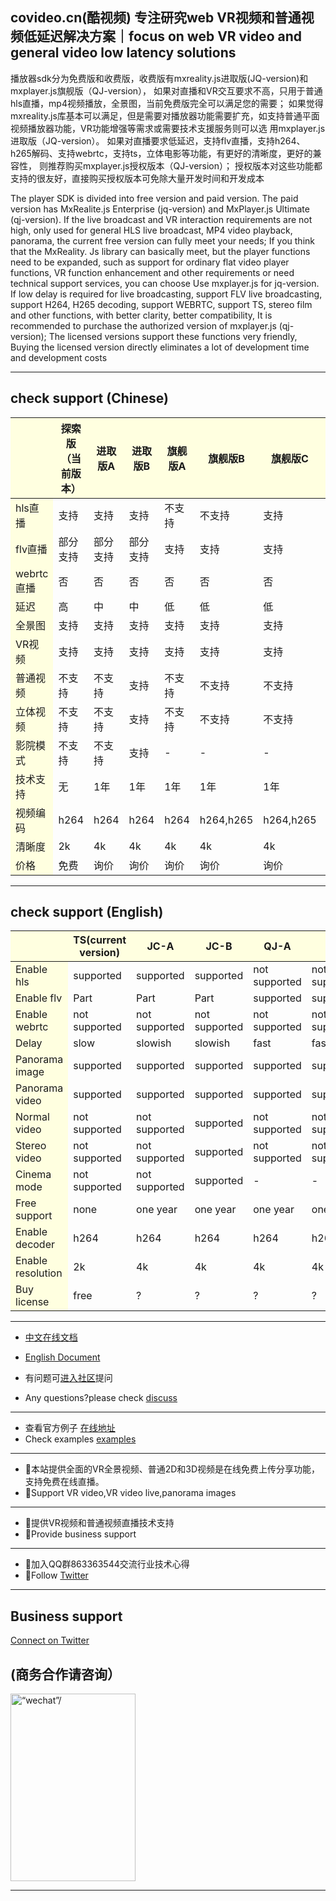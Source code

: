 ## covideo.cn(酷视频) 专注研究web VR视频和普通视频低延迟解决方案｜focus on web VR video and general video low latency solutions

播放器sdk分为免费版和收费版，收费版有mxreality.js进取版(JQ-version)和mxplayer.js旗舰版（QJ-version），
如果对直播和VR交互要求不高，只用于普通hls直播，mp4视频播放，全景图，当前免费版完全可以满足您的需要；
如果觉得mxreality.js库基本可以满足，但是需要对播放器功能需要扩充，如支持普通平面视频播放器功能，VR功能增强等需求或需要技术支援服务则可以选
用mxplayer.js进取版（JQ-version）。
如果对直播要求低延迟，支持flv直播，支持h264、h265解码、支持webrtc，支持ts，立体电影等功能，有更好的清晰度，更好的兼容性，
则推荐购买mxplayer.js授权版本（QJ-version）；
授权版本对这些功能都支持的很友好，直接购买授权版本可免除大量开发时间和开发成本

The player SDK is divided into free version and paid version. The paid version has MxRealite.js Enterprise (jq-version) and MxPlayer.js Ultimate (qj-version).
If the live broadcast and VR interaction requirements are not high, only used for general HLS live broadcast, MP4 video playback, panorama, the current free version can fully meet your needs;
If you think that the MxReality. Js library can basically meet, but the player functions need to be expanded, such as support for ordinary flat video player functions, VR function enhancement and other requirements or need technical support services, you can choose
Use mxplayer.js for jq-version.
If low delay is required for live broadcasting, support FLV live broadcasting, support H264, H265 decoding, support WEBRTC, support TS, stereo film and other functions, with better clarity, better compatibility,
It is recommended to purchase the authorized version of mxplayer.js (qj-version);
The licensed versions support these functions very friendly, Buying the licensed version directly eliminates a lot of development time and development costs

<hr/>

## check support (Chinese)
<table>
<thead>
<tr style="background:#FFFFE0;">
<th></th>
<th>探索版（当前版本）</th><th>进取版A</th><th>进取版B</th><th>旗舰版A</th><th>旗舰版B</th><th>旗舰版C</th><th>旗舰版D</th><th>旗舰版E</th>
</tr>
</thead>
<tr>
<td style="background:#FFFFE0;">hls直播</td><td>支持</td><td>支持</td><td>支持</td><td>不支持</td><td>不支持</td><td>支持</td><td>支持</td><td>支持</td>
</tr>
<tr>
<td style="background:#FFFFE0;">flv直播</td><td>部分支持</td><td>部分支持</td><td>部分支持</td><td>支持</td><td>支持</td><td>支持</td><td>支持</td><td>支持</td>
</tr>
<td style="background:#FFFFE0;">webrtc直播</td><td>否</td><td>否</td><td>否</td><td>否</td><td>否</td><td>否</td><td>否</td><td>支持</td>
</tr>
<tr>
<td style="background:#FFFFE0;">延迟</td><td>高</td><td>中</td><td>中</td><td>低</td><td>低</td><td>低</td><td>低</td><td>低</td>
</tr>
<tr>
<td style="background:#FFFFE0;">全景图</td><td>支持</td><td>支持</td><td>支持</td><td>支持</td><td>支持</td><td>支持</td><td>支持</td><td>支持</td>
</tr>
<tr>
<td style="background:#FFFFE0;">VR视频</td><td>支持</td><td>支持</td><td>支持</td><td>支持</td><td>支持</td><td>支持</td><td>支持</td><td>支持</td>
</tr>
<tr>
<td style="background:#FFFFE0;">普通视频</td><td>不支持</td><td>不支持</td><td>支持</td><td>不支持</td><td>不支持</td><td>不支持</td><td>支持</td><td>支持</td>
</tr>
<tr>
<td style="background:#FFFFE0;">立体视频</td><td>不支持</td><td>不支持</td><td>支持</td><td>不支持</td><td>不支持</td><td>不支持</td><td>不支持</td><td>支持</td>
</tr>
<tr>
<td style="background:#FFFFE0;">影院模式</td><td>不支持</td><td>不支持</td><td>支持</td><td>-</td><td>-</td><td>-</td><td>-</td><td>-</td>
</tr>
<tr>
<td style="background:#FFFFE0;">技术支持</td><td>无</td><td>1年</td><td>1年</td><td>1年</td><td>1年</td><td>1年</td><td>1年</td><td>1年</td>
</tr>
<tr>
<td style="background:#FFFFE0;">视频编码</td><td>h264</td><td>h264</td><td>h264</td><td>h264</td><td>h264,h265</td><td>h264,h265</td><td>h264,h265</td><td>h264,h265</td>
</tr>
<tr>
<td style="background:#FFFFE0;">清晰度</td><td>2k</td><td>4k</td><td>4k</td><td>4k</td><td>4k</td><td>4k</td><td>4k</td><td>4k</td>
</tr>
<tr>
<td style="background:#FFFFE0;">价格</td><td>免费</td><td>询价</td><td>询价</td><td>询价</td><td>询价</td><td>询价</td><td>询价</td><td>询价</td>
</tr>

<tbody>
</tbody>
</table>
<hr/>

## check support (English)
<table>
<thead>
<tr style="background:#FFFFE0;">
<th></th>
<th>TS(current version)</th><th>JC-A</th><th>JC-B</th><th>QJ-A</th><th>QJ-B</th><th>QJ-C</th><th>QJ-D</th><th>QJ-E</th>
</tr>
</thead>
<tr>
<td style="background:#FFFFE0;">Enable hls</td><td>supported</td><td>supported</td><td>supported</td><td>not supported</td><td>not supported</td><td>supported</td><td>supported</td><td>supported</td>
</tr>
<tr>
<td style="background:#FFFFE0;">Enable flv</td><td>Part</td><td>Part</td><td>Part</td><td>supported</td><td>supported</td><td>supported</td><td>supported</td><td>supported</td>
</tr>
<td style="background:#FFFFE0;">Enable webrtc</td><td>not supported</td><td>not supported</td><td>not supported</td><td>not supported</td><td>not supported</td><td>not supported</td><td>not supported</td><td>supported</td>
</tr>
<tr>
<td style="background:#FFFFE0;">Delay</td><td>slow</td><td>slowish</td><td>slowish</td><td>fast</td><td>fast</td><td>fast</td><td>fast</td><td>fast</td>
</tr>
<tr>
<td style="background:#FFFFE0;">Panorama image</td><td>supported</td><td>supported</td><td>supported</td><td>supported</td><td>supported</td><td>supported</td><td>supported</td><td>supported</td>
</tr>
<tr>
<td style="background:#FFFFE0;">Panorama video</td><td>supported</td><td>supported</td><td>supported</td><td>supported</td><td>supported</td><td>supported</td><td>supported</td><td>supported</td>
</tr>
<tr>
<td style="background:#FFFFE0;">Normal video</td><td>not supported</td><td>not supported</td><td>supported</td><td>not supported</td><td>not supported</td><td>not supported</td><td>supported</td><td>supported</td>
</tr>
<tr>
<td style="background:#FFFFE0;">Stereo video</td><td>not supported</td><td>not supported</td><td>supported</td><td>not supported</td><td>not supported</td><td>not supported</td><td>not supported</td><td>supported</td>
</tr>
<tr>
<td style="background:#FFFFE0;">Cinema mode</td><td>not supported</td><td>not supported</td><td>supported</td><td>-</td><td>-</td><td>-</td><td>-</td><td>-</td>
</tr>
<tr>
<td style="background:#FFFFE0;">Free support</td><td>none</td><td>one year</td><td>one year</td><td>one year</td><td>one year</td><td>one year</td><td>one year</td><td>one year</td>
</tr>
<tr>
<td style="background:#FFFFE0;">Enable decoder</td><td>h264</td><td>h264</td><td>h264</td><td>h264</td><td>h264,h265</td><td>h264,h265</td><td>h264,h265</td><td>h264,h265</td>
</tr>
<tr>
<td style="background:#FFFFE0;">Enable resolution</td><td>2k</td><td>4k</td><td>4k</td><td>4k</td><td>4k</td><td>4k</td><td>4k</td><td>4k</td>
</tr>
<tr>
<td style="background:#FFFFE0;">Buy license</td><td>free</td><td>?</td><td>?</td><td>?</td><td>?</td><td>?</td><td>?</td><td>?</td>
</tr>

<tbody>
</tbody>
</table>
<hr/>

* [中文在线文档](docs/index.md) 
* [English Document](docs/index_en.md) 

* 有问题可[进入社区](http://discuss.mxreality.cn)提问
* Any questions?please check [discuss](http://discuss.mxreality.cn)
<hr/>

* 查看官方例子 [在线地址](https://www.mxreality.cn)
* Check examples [examples](https://www.mxreality.cn)


<hr/>

* 🐡本站提供全面的VR全景视频、普通2D和3D视频是在线免费上传分享功能，支持免费在线直播。
* 🐡Support VR video,VR video live,panorama images
<hr/>

* 🎈提供VR视频和普通视频直播技术支持
* 🎈Provide business support
<hr/>

* 🌼加入QQ群863363544交流行业技术心得
* 🌼Follow [Twitter](https://twitter.com/cheng67274319)
<hr/>

## Business support
[Connect on Twitter](https://twitter.com/cheng67274319)
## (商务合作请咨询）
<img src="docs/wechat.jpeg" width="200" height="300" title=“wechat”/>
<hr/>